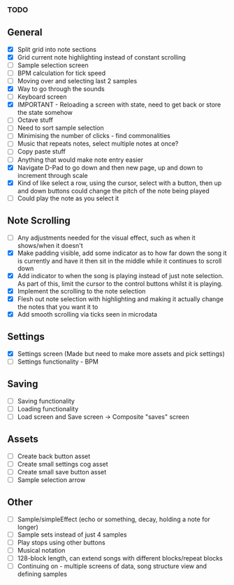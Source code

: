 ### TODO

## General

-   [x] Split grid into note sections
-   [x] Grid current note highlighting instead of constant scrolling
-   [ ] Sample selection screen
-   [ ] BPM calculation for tick speed
-   [ ] Moving over and selecting last 2 samples
-   [x] Way to go through the sounds
-   [ ] Keyboard screen
-   [x] IMPORTANT - Reloading a screen with state, need to get back or store the state somehow
-   [ ] Octave stuff
-   [ ] Need to sort sample selection
-   [ ] Minimising the number of clicks - find commonalities
-   [ ] Music that repeats notes, select multiple notes at once?
-   [ ] Copy paste stuff
-   [ ] Anything that would make note entry easier
-   [x] Navigate D-Pad to go down and then new page, up and down to increment through scale
-   [x] Kind of like select a row, using the cursor, select with a button, then up and down buttons could change the pitch of the note being played
-   [ ] Could play the note as you select it

## Note Scrolling

-   [ ] Any adjustments needed for the visual effect, such as when it shows/when it doesn't
-   [x] Make padding visible, add some indicator as to how far down the song it is currently and have it then sit in the middle while it continues to scroll down
-   [x] Add indicator to when the song is playing instead of just note selection. As part of this, limit the cursor to the control buttons whilst it is playing.
-   [x] Implement the scrolling to the note selection
-   [x] Flesh out note selection with highlighting and making it actually change the notes that you want it to
-   [x] Add smooth scrolling via ticks seen in microdata

## Settings

-   [x] Settings screen (Made but need to make more assets and pick settings)
-   [ ] Settings functionality - BPM

## Saving

-   [ ] Saving functionality
-   [ ] Loading functionality
-   [ ] Load screen and Save screen -> Composite "saves" screen

## Assets

-   [ ] Create back button asset
-   [ ] Create small settings cog asset
-   [ ] Create small save button asset
-   [ ] Sample selection arrow

## Other

-   [ ] Sample/simpleEffect (echo or something, decay, holding a note for longer)
-   [ ] Sample sets instead of just 4 samples
-   [ ] Play stops using other buttons
-   [ ] Musical notation
-   [ ] 128-block length, can extend songs with different blocks/repeat blocks
-   [ ] Continuing on - multiple screens of data, song structure view and defining samples
